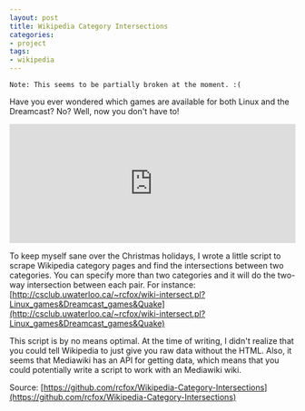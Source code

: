 ```yaml
---
layout: post
title: Wikipedia Category Intersections
categories:
- project
tags:
- wikipedia
---
```


    Note: This seems to be partially broken at the moment. :(

Have you ever wondered which games are available for both Linux and the Dreamcast? No? Well, now you don't have to!

<iframe src="http://csclub.uwaterloo.ca/~rcfox/wiki-intersect.pl?Linux_games&amp;Dreamcast_games" frameborder="0" width="100%" height="210">&nbsp;</iframe>

To keep myself sane over the Christmas holidays, I wrote a little script to scrape Wikipedia category pages and find the intersections between two categories. You can specify more than two categories and it will do the two-way intersection between each pair. For instance: [http://csclub.uwaterloo.ca/~rcfox/wiki-intersect.pl?Linux_games&Dreamcast_games&Quake](http://csclub.uwaterloo.ca/~rcfox/wiki-intersect.pl?Linux_games&Dreamcast_games&Quake)

This script is by no means optimal. At the time of writing, I didn't realize that you could tell Wikipedia to just give you raw data without the HTML. Also, it seems that Mediawiki has an API for getting data, which means that you could potentially write a script to work with an Mediawiki wiki.

Source: [https://github.com/rcfox/Wikipedia-Category-Intersections](https://github.com/rcfox/Wikipedia-Category-Intersections)
